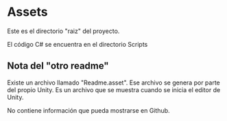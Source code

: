 # Assets

Este es el directorio "raiz" del proyecto.

El código C# se encuentra en el directorio Scripts


## Nota del "otro readme"

Existe un archivo llamado "Readme.asset". 
Ese archivo se genera por parte del propio Unity. 
Es un archivo que se muestra cuando se inicia el editor de Unity.

No contiene información que pueda mostrarse en Github.